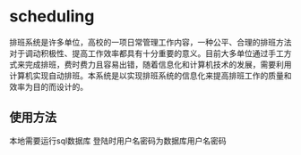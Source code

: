 # scheduling

排班系统是许多单位，高校的一项日常管理工作内容，一种公平、合理的排班方法对于调动积极性、提高工作效率都具有十分重要的意义。目前大多单位通过手工方式来完成排班，费时费力且容易出错，随着信息化和计算机技术的发展，需要利用计算机实现自动排班。本系统是以实现排班系统的信息化来提高排班工作的质量和效率为目的而设计的。

## 使用方法

本地需要运行sql数据库
登陆时用户名密码为数据库用户名密码


